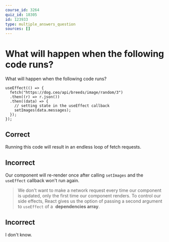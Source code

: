 ```yaml
---
course_id: 3264
quiz_id: 18305
id: 123933
type: multiple_answers_question
sources: []
---
```


# What will happen when the following code runs?

What will happen when the following code runs?

```
useEffect(() => {
  fetch("https://dog.ceo/api/breeds/image/random/3")
  .then((r) => r.json())
  .then((data) => {
    // setting state in the useEffect callback
    setImages(data.messages);
  });
});
```

## Correct

Running this code will result in an endless loop of fetch requests.

## Incorrect

Our component will re-render once after calling `setImages` and the `useEffect`
callback won't run again.

> We don't want to make a network request every time our component is updated,
> only the first time our component renders. To control our side effects, React
> gives us the option of passing a second argument to&nbsp;`useEffect`&nbsp;of
> a&nbsp; **dependencies array**.

## Incorrect

I don't know.
